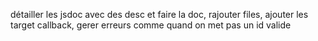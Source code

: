détailler les jsdoc avec des desc et faire la doc, rajouter files, ajouter les target callback, gerer erreurs comme quand on met pas un id valide